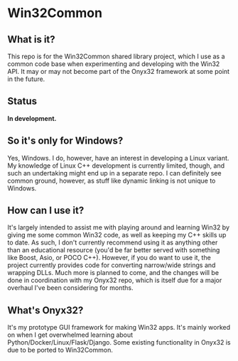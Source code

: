 # Win32Common

## What is it?
This repo is for the Win32Common shared library project, which I use as a common code base when experimenting and developing with the Win32 API. It may or may not become part of the Onyx32 framework at some point in the future.

## Status
__In development.__

## So it's only for Windows?
Yes, Windows. I do, however, have an interest in developing a Linux variant. My knowledge of Linux C++ development is currently limited, though, and such an undertaking might end up in a separate repo. I can definitely see common ground, however, as stuff like dynamic linking is not unique to Windows.

## How can I use it?
It's largely intended to assist me with playing around and learning Win32 by giving me some common Win32 code, as well as keeping my C++ skills up to date. As such, I don't currently recommend using it as anything other than an educational resource (you'd be far better served with something like Boost, Asio, or POCO C++). However, if you do want to use it, the project currently provides code for converting narrow/wide strings and wrapping DLLs. Much more is planned to come, and the changes will be done in coordination with my Onyx32 repo, which is itself due for a major overhaul I've been considering for months.

## What's Onyx32?
It's my prototype GUI framework for making Win32 apps. It's mainly worked on when I get overwhelmed learning about Python/Docker/Linux/Flask/Django. Some existing functionality in Onyx32 is due to be ported to Win32Common.
